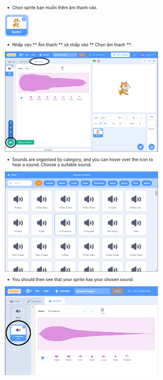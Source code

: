 + Chọn sprite bạn muốn thêm âm thanh vào.

![sprite](images/sprite-select.png)

+ Nhấp vào ** Âm thanh ** và nhấp vào ** Chọn âm thanh **:

![sounds and choose a sound highlight](images/import-sound.png)

+ Sounds are organised by category, and you can hover over the icon to hear a sound. Choose a suitable sound.

![menu of sounds](images/choose-sound.png)

+ You should then see that your sprite has your chosen sound.

![new sound shown against the sprite](images/sound-imported.png)